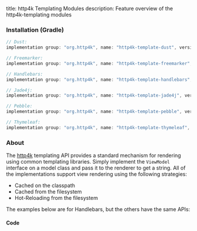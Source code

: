 title: http4k Templating Modules
description: Feature overview of the http4k-templating modules

### Installation (Gradle)

```groovy
// Dust: 
implementation group: "org.http4k", name: "http4k-template-dust", version: "3.256.1"

// Freemarker: 
implementation group: "org.http4k", name: "http4k-template-freemarker", version: "3.256.1"

// Handlebars: 
implementation group: "org.http4k", name: "http4k-template-handlebars", version: "3.256.1"

// Jade4j: 
implementation group: "org.http4k", name: "http4k-template-jade4j", version: "3.256.1"

// Pebble: 
implementation group: "org.http4k", name: "http4k-template-pebble", version: "3.256.1"

// Thymeleaf: 
implementation group: "org.http4k", name: "http4k-template-thymeleaf", version: "3.256.1"
```

### About
The [http4k] templating API provides a standard mechanism for rendering using common templating libraries. Simply implement the `ViewModel` interface on a model class and pass it to the renderer to get a string. All of the implementations support view rendering using the following strategies:

* Cached on the classpath
* Cached from the filesystem
* Hot-Reloading from the filesystem

The examples below are for Handlebars, but the others have the same APIs:

#### Code  [<img class="octocat"/>](https://github.com/http4k/http4k/blob/master/src/docs/guide/modules/templating/example.kt)

<script src="https://gist-it.appspot.com/https://github.com/http4k/http4k/blob/master/src/docs/guide/modules/templating/example.kt"></script>

[http4k]: https://http4k.org
